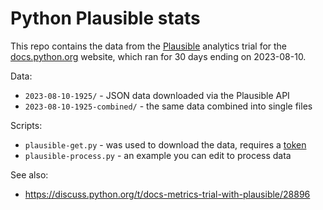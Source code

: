 # Python Plausible stats

This repo contains the data from the [Plausible](https://plausible.io/) 
analytics trial for the [docs.python.org](https://docs.python.org) website, which ran for 30 days
ending on 2023-08-10.

Data:

* `2023-08-10-1925/` - JSON data downloaded via the Plausible API
* `2023-08-10-1925-combined/` - the same data combined into single files

Scripts:

* `plausible-get.py` - was used to download the data, requires a [token](https://plausible.io/settings)
* `plausible-process.py` - an example you can edit to process data

See also:

* https://discuss.python.org/t/docs-metrics-trial-with-plausible/28896
